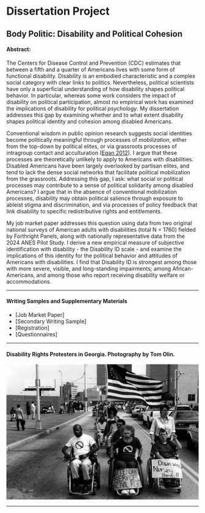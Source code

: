 # Dissertation Project

## Body Politic: Disability and Political Cohesion

#### Abstract:
The Centers for Disease Control and Prevention (CDC) estimates that between a fifth and a quarter of Americans lives with some form of functional disability. Disability is an embodied characteristic and a complex social category with clear links to politics. Nevertheless, political scientists have only a superficial understanding of how disability shapes political behavior. In particular, whereas some work considers the impact of disability on political participation, almost no empirical work has examined the implications of disability for political *psychology*. My dissertation addresses this gap by examining whether and to what extent disability shapes political identity and cohesion among disabled Americans.  

Conventional wisdom in public opinion research suggests social identities become politically meaningful through processes of *mobilization*, either from the top-down by political elites, or via grassroots processes of intragroup contact and acculturation ([Egan 2012](chrome-extension://efaidnbmnnnibpcajpcglclefindmkaj/https://as.nyu.edu/content/dam/nyu-as/faculty/documents/egan.bjps.2012.pdf)). I argue that these processes are theoretically unlikely to apply to Americans with disabilities. Disabled Americans have been largely overlooked by partisan elites, and tend to lack the dense social networks that facilitate political mobilization from the grassroots. Addressing this gap, I ask: what social or political processes may contribute to a sense of political solidarity among disabled Americans? I argue that in the absence of conventional mobilization processes, disability may obtain political salience through exposure to ableist stigma and discrimination, and via processes of policy feedback that link disability to specific redistributive rights and entitlements. 

My job market paper addresses this question using data from two original national surveys of American adults with disabilities (total N = 1760) fielded by Forthright Panels, along with nationally representative data from the 2024 ANES Pilot Study. I derive a new empirical measure of subjective identification with disability - the Disability ID scale - and examine the implications of this identity for the political behavior and attitudes of Americans with disabilities. I find that Disability ID is strongest among those with more severe, visible, and long-standing impairments; among African-Americans, and among those who report receiving disability welfare or accommodations. 

---- 

#### Writing Samples and Supplementary Materials

+ [Job Market Paper] 
+ [Secondary Writing Sample]
+ [Registration]
+ [Questionnaires]

----

#### Disability Rights Protesters in Georgia. Photography by Tom Olin.

![](Bob-Kafka-Georgia.jpg)

----
